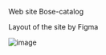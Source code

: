 Web site Bose-catalog

Layout of the site by Figma

![image](https://github.com/KusmiiVasyl/Bose-catalog/assets/90526809/8941e91d-eb09-411e-8675-ae07c3e05232)


